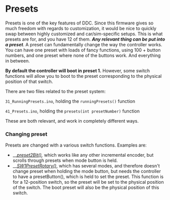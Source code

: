 # Presets

Presets is one of the key features of DDC. Since this firmware gives so much freedom with regards to customization, it would be nice to quickly swap between highly customized and car/sim-specific setups. This is what presets are for, and you have 12 of them. _**Any relevant thing can be put into a preset**_. A preset can fundamentally change the way the controller works. You can have one preset with loads of fancy functions, using 100 + button numbers, and one preset where none of the buttons work. And everything in between.

**By default the controller will boot in preset 1.** However, some switch functions will allow you to boot to the  preset corresponding to the physical position of that switch.&#x20;

There are two files related to the preset system:

`31_RunningPresets.ino`, holding the `runningPresets()` function

`41_Presets.ino`, holding the `presets(int presetNumber)` function

These are both relevant, and work in completely different ways.

### Changing preset

Presets are changed with a various switch functions. Examples are:

* __[_preset2Bit()_](../../switch-library/encoders/rotary2bit.md#preset2bit)_,_ which works like any other incremental encoder, but scrolls through presets when mode button is held.
* __[_SW1PresetRotary()_](../../switch-library/rotary-switches/sw1.md#sw1presetrotary), which has several modes, and therefore doesn't change preset when holding the mode button, but needs the controller to have a presetButton(), which is held to set the preset. This function is for a 12-position switch, so the preset will be set to the physical position of the switch. The boot preset will also be the physical position of this switch.
